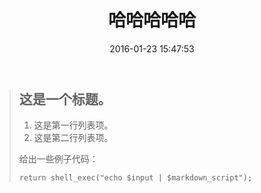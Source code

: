 ﻿---
title: 哈哈哈哈哈
date: 2016-01-23 15:47:53
tags:
---

> ## 这是一个标题。
> 
> 1.   这是第一行列表项。
> 2.   这是第二行列表项。
> 
> 给出一些例子代码：
> 
>     return shell_exec("echo $input | $markdown_script");